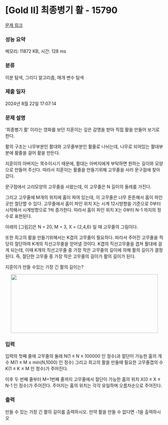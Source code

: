 # [Gold II] 최종병기 활 - 15790 

[문제 링크](https://www.acmicpc.net/problem/15790) 

### 성능 요약

메모리: 11872 KB, 시간: 128 ms

### 분류

이분 탐색, 그리디 알고리즘, 매개 변수 탐색

### 제출 일자

2024년 8월 22일 17:07:14

### 문제 설명

<p>‘최종병기 활’ 이라는 영화를 보던 지훈이는 깊은 감명을 받아 직접 활을 만들어 보기로 한다. </p>

<p>활의 구조는 나무부분인 활대와 고무줄부분인 활줄로 나뉘는데, 나무로 되어있는 활대부분에 활줄을 걸어 활을 만든다. </p>

<p>지훈이의 아버지는 목수이시기 때문에, 활대는 아버지에게 부탁하면 원하는 길이와 모양으로 만들어 주신다. 따라서 지훈이는 활줄을 만들기위해 고무줄을 사러 문구점에 찾아갔다.</p>

<p>문구점에서 고리모양의 고무줄을 사왔는데, 이 고무줄은 N 길이의 둘레를 가진다. </p>

<p>그리고 고무줄에 M개의 위치에 홈이 파여 있는데, 이 고무줄은 너무 튼튼해서 홈이 파인 곳만 절단할 수 있다. 고무줄에서 홈이 파인 위치 X는 시계 12시방향을 기준으로 0부터 시작해서 시계방향으로 1씩 증가한다. 따라서 홈이 파인 위치 X는 0부터 N-1 까지의 정수로 표현된다.</p>

<p>아래의 [그림2]은 N = 20, M = 3, X = {2,4,6} 일 때 고무줄의 그림이다.</p>

<p>또한 최고의 활을 만들기위해서는 K겹의 고무줄이 필요하다. 따라서 주어진 고무줄을 적당히 절단하여 K개의 직선고무줄을 얻어낼 것이다. K겹의 직선고무줄을 겹쳐 활대에 걸게 되는데, 이때 K개의 직선고무줄 중 가장 작은 고무줄의 길이에 의해 활의 길이가 결정된다. 즉, 절단한 고무줄 중 가장 작은 고무줄의 길이가 활의 길이가 된다.</p>

<p>지훈이가 만들 수있는 가장 긴 활의 길이는?</p>

<p style="text-align: center;"><img alt="" src="https://onlinejudgeimages.s3-ap-northeast-1.amazonaws.com/problem/15790/1.png" style="width: 469px; height: 187px;"></p>

### 입력 

 <p>입력의 첫째 줄에 고무줄의 둘레 N(1 ≤ N ≤ 100000 인 정수)과 절단이 가능한 홈의 개수 M(1 ≤ M ≤ min(N,1000) 인 정수) 그리고 최고의 활을 만들때 필요한 고무줄겹의 수 K(1 ≤ K ≤ M 인 정수)가 주어진다.</p>

<p>이후 두 번째 줄부터 M+1번째 줄까지 고무줄에서 절단이 가능한 홈의 위치 X(0 ≤ X ≤ N-1 인 정수)가 주어진다. 주어지는 홈의 위치는 각각 유일하며 오름차순으로 주어진다.</p>

### 출력 

 <p>만들 수 있는 가장 긴 활의 길이를 출력하시오. 만약 활을 만들 수 없다면 -1을 출력하시오</p>

